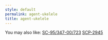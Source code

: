 ```yaml
---
style: default
permalink: agent-ukelele
title: agent-ukelele
---
```

You may also like:
[SC-95/347-00/723](http://scp-wiki.net/sc-95-347-00-723)
[SCP-2945](http://scp-wiki.net/scp-2945)
